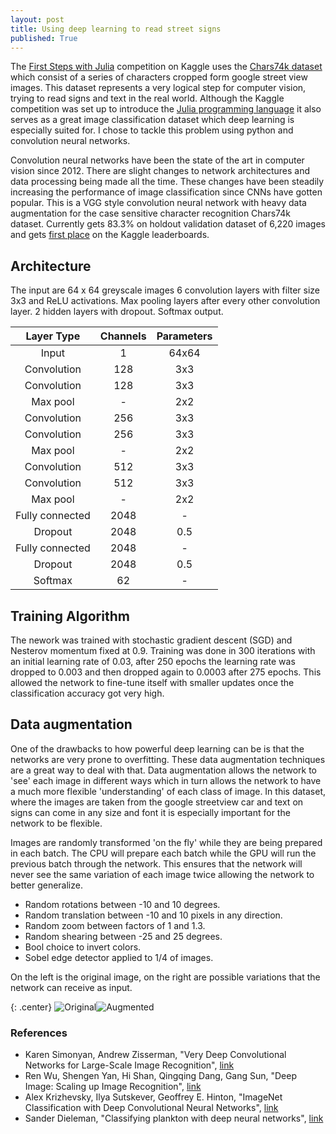 ```yaml
---
layout: post
title: Using deep learning to read street signs
published: True
---
```


The [First Steps with Julia](https://www.kaggle.com/c/street-view-getting-started-with-julia) competition on Kaggle uses the [Chars74k dataset](http://www.ee.surrey.ac.uk/CVSSP/demos/chars74k/) which consist of a series of characters cropped form google street view images. This dataset represents a very logical step for computer vision, trying to read signs and text in the real world. Although the Kaggle competition was set up to introduce the [Julia programming language](http://julialang.org/) it also serves as a great image classification dataset which deep learning is especially suited for. I chose to tackle this problem using python and convolution neural networks.

Convolution neural networks have been the state of the art in computer vision since 2012. There are slight changes to network architectures and data processing being made all the time. These changes have been steadily increasing the performance of image classification since CNNs have gotten popular. This is a VGG style convolution neural network with heavy data augmentation for the case sensitive character recognition Chars74k dataset. Currently gets 83.3% on holdout validation dataset of 6,220 images and gets [first place](https://www.kaggle.com/c/street-view-getting-started-with-julia/leaderboard) on the Kaggle leaderboards.

## Architecture

The input are 64 x 64 greyscale images
6 convolution layers with filter size 3x3 and ReLU activations. Max pooling layers after every other convolution layer. 2 hidden layers with dropout. Softmax output.


| __Layer Type__ | __Channels__ | __Parameters__ |
| :---: | :---: | :---: |
| Input | 1 | 64x64 |
| Convolution | 128 | 3x3 |
| Convolution | 128 | 3x3 |
| Max pool | - | 2x2 |
| Convolution | 256 | 3x3 |
| Convolution | 256 | 3x3 |
| Max pool | - | 2x2 |
| Convolution| 512 | 3x3 |
| Convolution | 512 | 3x3 |
| Max pool | - | 2x2 |
| Fully connected | 2048 | - |
| Dropout | 2048 | 0.5 |
| Fully connected | 2048 | - |
| Dropout | 2048 | 0.5 |
| Softmax | 62 | - |


## Training Algorithm

The nework was trained with stochastic gradient descent (SGD) and Nesterov momentum fixed at 0.9. Training was done in 300 iterations with an initial learning rate of 0.03, after 250 epochs the learning rate was dropped to 0.003 and then dropped again to 0.0003 after 275 epochs. This allowed the network to fine-tune itself with smaller updates once the classification accuracy got very high.

## Data augmentation

One of the drawbacks to how powerful deep learning can be is that the networks are very prone to overfitting. These data augmentation techniques are a great way to deal with that. Data augmentation allows the network to 'see' each image in different ways which in turn allows the network to have a much more flexible 'understanding' of each class of image. In this dataset, where the images are taken from the google streetview car and text on signs can come in any size and font it is especially important for the network to be flexible.

Images are randomly transformed 'on the fly' while they are being prepared in each batch. The CPU will prepare each batch while the GPU will run the previous batch through the network. This ensures that the network will never see the same variation of each image twice allowing the network to better generalize.

* Random rotations between -10 and 10 degrees.
* Random translation between -10 and 10 pixels in any direction.
* Random zoom between factors of 1 and 1.3.
* Random shearing between -25 and 25 degrees.
* Bool choice to invert colors.
* Sobel edge detector applied to 1/4 of images.

On the left is the original image, on the right are possible variations that the network can receive as input.

{: .center}
![Original](http://i.imgur.com/vNkJrKi.png)![Augmented](http://i.imgur.com/0G8Khxv.gif)


### References

* Karen Simonyan, Andrew Zisserman, "Very Deep Convolutional Networks for Large-Scale Image Recognition", [link](http://arxiv.org/abs/1409.1556)
* Ren Wu, Shengen Yan, Hi Shan, Qingqing Dang, Gang Sun, "Deep Image: Scaling up Image Recognition", [link](http://arxiv.org/vc/arxiv/papers/1501/1501.02876v1.pdf)
* Alex Krizhevsky, Ilya Sutskever, Geoffrey E. Hinton, "ImageNet Classification with Deep Convolutional Neural Networks", [link](http://papers.nips.cc/paper/4824-imagenet-classification-with-deep-convolutional-neural-networks)
* Sander Dieleman, "Classifying plankton with deep neural networks", [link](http://benanne.github.io/2015/03/17/plankton.html)
